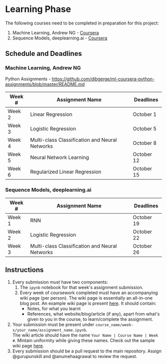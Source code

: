 # Learning Phase

The following courses need to be completed in preparation for this project:
1. Machine Learning, Andrew NG - [Coursera](https://www.coursera.org/learn/machine-learning/)
2. Sequence Models, deeplearning.ai - [Coursera](https://www.coursera.org/learn/nlp-sequence-models/)

## Schedule and Deadlines
### Machine Learning, Andrew NG  
Python Assignments - https://github.com/dibgerge/ml-coursera-python-assignments/blob/master/README.md

| Week # 	| Assignment Name                                	| Deadlines  	|
|--------	|------------------------------------------------	|------------	|
| Week 2 	| Linear Regression                              	| October 1  	|
| Week 3 	| Logistic Regression                            	| October 5  	|
| Week 4 	| Multi-class Classification and Neural Networks 	| October 8  	|
| Week 5 	| Neural Network Learning                        	| October 12 	|
| Week 6 	| Regularized Linear Regression                  	| October 15 	|

### Sequence Models, deeplearning.ai

| Week # 	| Assignment Name                                	| Deadlines  	|
|--------	|------------------------------------------------	|------------	|
| Week 1 	| RNN                                            	| October 19 	|
| Week 2 	| Logistic Regression                            	| October 22 	|
| Week 3 	| Multi-class Classification and Neural Networks 	| October 26 	|

## Instructions
1. Every submission must have two components:
    1.  The `ipynb` notebook for that week's assignment submission.
    2.  Every week of coursework completed must have an accompanying wiki page (per person). The wiki page is essentially an all-in-one blog post. An example wiki page is present [here](https://github.com/IEEE-NITK/open-qas/wiki/Guru-%7C-Machine-Learning-%7C-Week-1). It should contain:  
        - Notes, for what you learnt
        - References, what website/blog/article (if any), apart from what's given to you in the course, to learn/complete the assignment. 
2. Your submission must be present under `course_name/week-x/your_name/assignment_name.ipynb`.  
The wiki article should have the name `Your Name | Course Name | Week #`. Mintain uniformity while giving these names. Check out the sample wiki page [here](https://github.com/IEEE-NITK/open-qas/wiki/Guru-%7C-Machine-Learning-%7C-Week-1).
3. Every submission should be a pull request to the main repository. Assign @gurupunskill and @anumehaagrawal to review the request.
